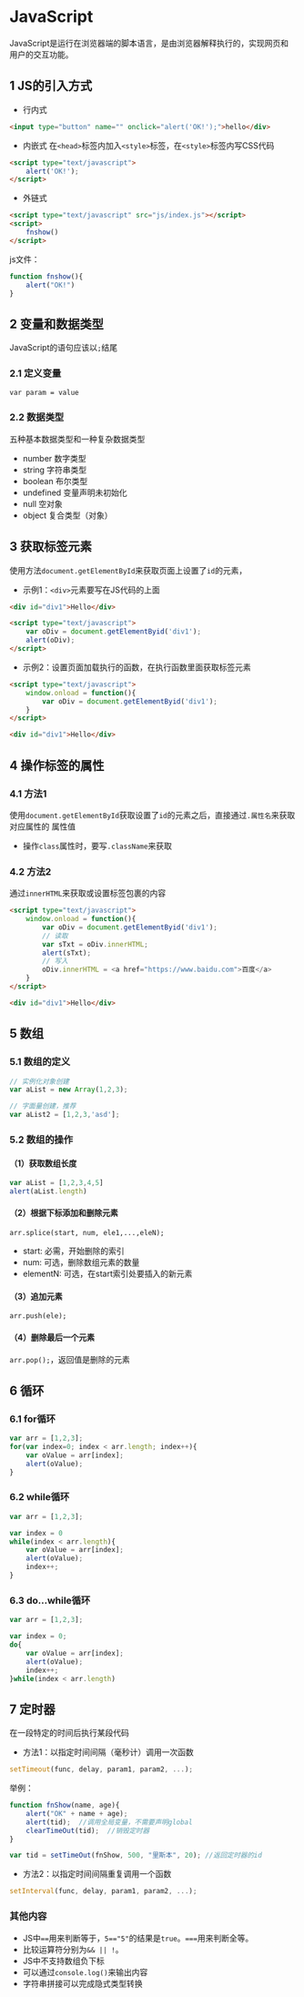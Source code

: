 # JavaScript

JavaScript是运行在浏览器端的脚本语言，是由浏览器解释执行的，实现网页和用户的交互功能。

## 1 JS的引入方式
* 行内式
```html
<input type="button" name="" onclick="alert('OK!');">hello</div>
```
* 内嵌式
在```<head>```标签内加入```<style>```标签，在```<style>```标签内写CSS代码
```html
<script type="text/javascript">
    alert('OK!');
</script>
```
* 外链式
```html
<script type="text/javascript" src="js/index.js"></script>
<script>
    fnshow()
</script>
```
js文件：
```javascript
function fnshow(){
    alert("OK!")
}
```

## 2 变量和数据类型
JavaScript的语句应该以```;```结尾
### 2.1 定义变量
```var param = value```

### 2.2 数据类型
五种基本数据类型和一种复杂数据类型
* number 数字类型
* string 字符串类型
* boolean 布尔类型
* undefined 变量声明未初始化
* null 空对象 
* object 复合类型（对象）

## 3 获取标签元素
使用方法```document.getElementById```来获取页面上设置了```id```的元素，
* 示例1：```<div>```元素要写在JS代码的上面
```html
<div id="div1">Hello</div>

<script type="text/javascript">
    var oDiv = document.getElementByid('div1'); 
    alert(oDiv);
</script>
```

* 示例2：设置页面加载执行的函数，在执行函数里面获取标签元素
```html
<script type="text/javascript">
    window.onload = function(){
        var oDiv = document.getElementByid('div1'); 
    }
</script>

<div id="div1">Hello</div>
```

## 4 操作标签的属性
### 4.1 方法1
使用```document.getElementById```获取设置了```id```的元素之后，直接通过```.属性名```来获取对应属性的 属性值
* 操作```class```属性时，要写```.className```来获取
### 4.2 方法2
通过```innerHTML```来获取或设置标签包裹的内容
```html
<script type="text/javascript">
    window.onload = function(){
        var oDiv = document.getElementByid('div1');
        // 读取
        var sTxt = oDiv.innerHTML;
        alert(sTxt);
        // 写入
        oDiv.innerHTML = <a href="https://www.baidu.com">百度</a>
    }
</script>

<div id="div1">Hello</div> 
```

## 5 数组
### 5.1 数组的定义
```javascript
// 实例化对象创建
var aList = new Array(1,2,3);

// 字面量创建，推荐
var aList2 = [1,2,3,'asd'];
```

### 5.2 数组的操作
#### （1）获取数组长度
```javascript
var aList = [1,2,3,4,5]
alert(aList.length)
```
#### （2）根据下标添加和删除元素
```arr.splice(start, num, ele1,...,eleN);```
* start: 必需，开始删除的索引
* num: 可选，删除数组元素的数量
* elementN: 可选，在start索引处要插入的新元素

#### （3）追加元素
```arr.push(ele);```

#### （4）删除最后一个元素
```arr.pop();```，返回值是删除的元素

## 6 循环
### 6.1 for循环
```javascript
var arr = [1,2,3];
for(var index=0; index < arr.length; index++){
    var oValue = arr[index];
    alert(oValue);
}
```

### 6.2 while循环
```javascript
var arr = [1,2,3];

var index = 0
while(index < arr.length){
    var oValue = arr[index];
    alert(oValue);
    index++;
}
```

### 6.3 do...while循环
```javascript
var arr = [1,2,3];

var index = 0;
do{
    var oValue = arr[index];
    alert(oValue);
    index++;
}while(index < arr.length)

```

## 7 定时器
在一段特定的时间后执行某段代码
* 方法1：以指定时间间隔（毫秒计）调用一次函数
```javascript
setTimeout(func, delay, param1, param2, ...);
```
举例：
```javascript
function fnShow(name, age){
    alert("OK" + name + age);
    alert(tid);  //调用全局变量，不需要声明global
    clearTimeOut(tid);  //销毁定时器
}

var tid = setTimeOut(fnShow, 500, "里斯本", 20); //返回定时器的id
```
* 方法2：以指定时间间隔重复调用一个函数
```javascript
setInterval(func, delay, param1, param2, ...);
```


### 其他内容
* JS中```==```用来判断等于，```5=="5"```的结果是```true```。```===```用来判断全等。
* 比较运算符分别为```&& || !```。
* JS中不支持数组负下标
* 可以通过```console.log()```来输出内容
* 字符串拼接可以完成隐式类型转换


